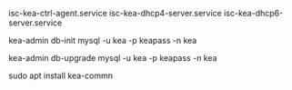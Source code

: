 
isc-kea-ctrl-agent.service
isc-kea-dhcp4-server.service
isc-kea-dhcp6-server.service

kea-admin db-init mysql -u kea -p keapass -n kea


kea-admin db-upgrade mysql -u kea -p keapass -n kea

sudo apt install kea-commn
